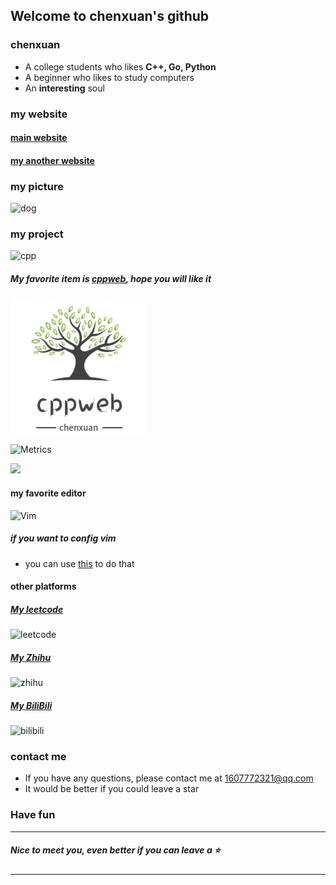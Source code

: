 ## Welcome to chenxuan's github

### **chenxuan**

- A college students who likes **C++, Go, Python**
- A beginner who likes to study computers
- An **interesting** soul

### my website

#### [main website](https://chenxuanweb.top/)

#### [my another website](http://www.androidftp.top/)

### my picture

![dog](https://i.loli.net/2021/10/25/7pQUDsB12GE4tgx.png)

### my project

![cpp](https://github-readme-stats.vercel.app/api?username=chenxuan520&&show_icons=true&theme=radical)

##### My favorite item is [cppweb](https://github.com/chenxuan520/cppweb), hope you will like it

![cppweb](https://github.com/chenxuan520/cppweb/blob/master/logo.png)

![Metrics](https://metrics.lecoq.io/chenxuan520?template=classic&config.timezone=Asia%2FShanghai)

![](https://github-readme-stats.vercel.app/api/top-langs/?username=chenxuan520&layout=compact&hide_border=true&langs_count=5)

#### my favorite editor

![Vim](https://edyfox.codecarver.org/html/vim-logo-en.png)

##### if you want to config vim

- you can use [this](https://github.com/chenxuan520/vim-fast) to do that

#### other platforms

##### [My leetcode](https://leetcode-cn.com/u/chenxuancode)

![leetcode](https://stats.justsong.cn/api/leetcode?username=chenxuancode&cn=true&theme=dark)

##### [My Zhihu](https://www.zhihu.com/people/4-86-2-14)

![zhihu](https://stats.justsong.cn/api/zhihu?username=4-86-2-14&theme=dark)

##### [My BiliBili](https://space.bilibili.com/322142755)

![bilibili](https://stats.justsong.cn/api/bilibili/?id=322142755&theme=dark)

### contact me

- If you have any questions, please contact me at 1607772321@qq.com
- It would be better if you could leave a star

### Have fun

---

##### Nice to meet you, even better if you can leave a ⭐

---


